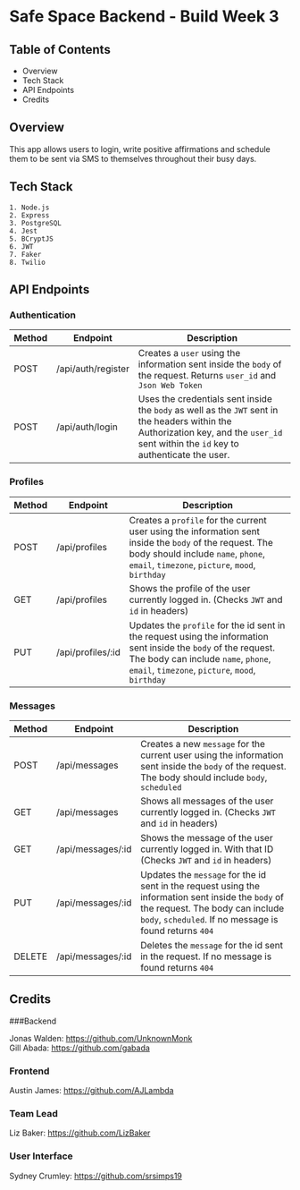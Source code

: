 # Safe Space Backend - Build Week 3

## Table of Contents

- Overview
- Tech Stack
- API Endpoints
- Credits


## Overview

This app allows users to login, write positive affirmations and schedule them to be sent via SMS to themselves throughout their busy days.


## Tech Stack

```
1. Node.js
2. Express
3. PostgreSQL
4. Jest
5. BCryptJS
6. JWT
7. Faker
8. Twilio
```

## API Endpoints

### Authentication

| Method | Endpoint      | Description                                                                                                                                                                                                                                                                                 |
| ------ | ------------- | ------------------------------------------------------------------------------------------------------------------------------------------------------------------------------------------------------------------------------------------------------------------------------------------- |
| POST   | /api/auth/register | Creates a `user` using the information sent inside the `body` of the request. Returns `user_id` and `Json Web Token`                                                                                                                               |
| POST   | /api/auth/login    | Uses the credentials sent inside the `body` as well as the `JWT` sent in the headers within the Authorization key, and the `user_id` sent within the `id` key to authenticate the user.


### Profiles

| Method | Endpoint      | Description                                                                                                                                                                                                                                                                                 |
| ------ | ------------- | ------------------------------------------------------------------------------------------------------------------------------------------------------------------------------------------------------------------------------------------------------------------------------------------- |
| POST   | /api/profiles | Creates a `profile` for the current user using the information sent inside the `body` of the request. The body should include `name`, `phone`, `email`, `timezone`, `picture`, `mood`, `birthday`|
| GET   | /api/profiles    | Shows the profile of the user currently logged in. (Checks `JWT` and `id` in headers)
| PUT   | /api/profiles/:id    | Updates the `profile` for the id sent in the request using the information sent inside the `body` of the request. The body can include `name`, `phone`, `email`, `timezone`, `picture`, `mood`, `birthday`

### Messages

| Method | Endpoint      | Description                                                                                                                                                                                                                                                                                 |
| ------ | ------------- | ------------------------------------------------------------------------------------------------------------------------------------------------------------------------------------------------------------------------------------------------------------------------------------------- |
| POST   | /api/messages | Creates a new `message` for the current user using the information sent inside the `body` of the request. The body should include `body`, `scheduled`|
| GET   | /api/messages    | Shows all messages of the user currently logged in. (Checks `JWT` and `id` in headers)
| GET   | /api/messages/:id    | Shows the message of the user currently logged in. With that ID (Checks `JWT` and `id` in headers)
| PUT   | /api/messages/:id    | Updates the `message` for the id sent in the request using the information sent inside the `body` of the request. The body can include `body`, `scheduled`. If no message is found returns `404`
| DELETE   | /api/messages/:id    | Deletes the `message` for the id sent in the request. If no message is found returns `404`


## Credits

###Backend

Jonas Walden: https://github.com/UnknownMonk    
Gill Abada: https://github.com/gabada

### Frontend

Austin James: https://github.com/AJLambda

### Team Lead

Liz Baker: https://github.com/LizBaker


### User Interface

Sydney Crumley: https://github.com/srsimps19


